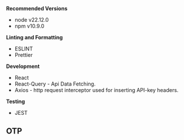 **Recommended Versions**
- node v22.12.0
- npm v10.9.0

**Linting and Formatting**
- ESLINT
- Prettier

**Development**
- React
- React-Query - Api Data Fetching.
- Axios - http request interceptor used for inserting API-key headers.

**Testing**
- JEST

**OTP**
- 